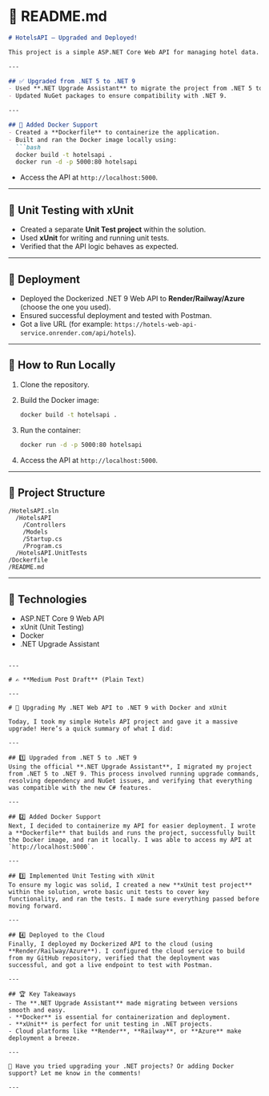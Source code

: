 
# 📘 **README.md**

````markdown
# HotelsAPI – Upgraded and Deployed!

This project is a simple ASP.NET Core Web API for managing hotel data. Today, I upgraded the project, added Docker support, implemented unit testing, and successfully deployed it.

---

## ✅ Upgraded from .NET 5 to .NET 9
- Used **.NET Upgrade Assistant** to migrate the project from .NET 5 to the latest .NET 9.
- Updated NuGet packages to ensure compatibility with .NET 9.

---

## 🐳 Added Docker Support
- Created a **Dockerfile** to containerize the application.
- Built and ran the Docker image locally using:
  ```bash
  docker build -t hotelsapi .
  docker run -d -p 5000:80 hotelsapi
````

* Access the API at `http://localhost:5000`.

---

## 🧪 Unit Testing with xUnit

* Created a separate **Unit Test project** within the solution.
* Used **xUnit** for writing and running unit tests.
* Verified that the API logic behaves as expected.

---

## 🚀 Deployment

* Deployed the Dockerized .NET 9 Web API to **Render/Railway/Azure** (choose the one you used).
* Ensured successful deployment and tested with Postman.
* Got a live URL (for example: `https://hotels-web-api-service.onrender.com/api/hotels`).

---

## 🔧 How to Run Locally

1. Clone the repository.
2. Build the Docker image:

   ```bash
   docker build -t hotelsapi .
   ```
3. Run the container:

   ```bash
   docker run -d -p 5000:80 hotelsapi
   ```
4. Access the API at `http://localhost:5000`.

---

## 📂 Project Structure

```
/HotelsAPI.sln
  /HotelsAPI
    /Controllers
    /Models
    /Startup.cs
    /Program.cs
  /HotelsAPI.UnitTests
/Dockerfile
/README.md
```

---

## 📖 Technologies

* ASP.NET Core 9 Web API
* xUnit (Unit Testing)
* Docker
* .NET Upgrade Assistant

```

---

# ✍️ **Medium Post Draft** (Plain Text)

---

# 🚀 Upgrading My .NET Web API to .NET 9 with Docker and xUnit  

Today, I took my simple Hotels API project and gave it a massive upgrade! Here’s a quick summary of what I did:

---

## 1️⃣ Upgraded from .NET 5 to .NET 9  
Using the official **.NET Upgrade Assistant**, I migrated my project from .NET 5 to .NET 9. This process involved running upgrade commands, resolving dependency and NuGet issues, and verifying that everything was compatible with the new C# features.

---

## 2️⃣ Added Docker Support  
Next, I decided to containerize my API for easier deployment. I wrote a **Dockerfile** that builds and runs the project, successfully built the Docker image, and ran it locally. I was able to access my API at `http://localhost:5000`.

---

## 3️⃣ Implemented Unit Testing with xUnit  
To ensure my logic was solid, I created a new **xUnit test project** within the solution, wrote basic unit tests to cover key functionality, and ran the tests. I made sure everything passed before moving forward.

---

## 4️⃣ Deployed to the Cloud  
Finally, I deployed my Dockerized API to the cloud (using **Render/Railway/Azure**). I configured the cloud service to build from my GitHub repository, verified that the deployment was successful, and got a live endpoint to test with Postman.

---

## 🏆 Key Takeaways  
- The **.NET Upgrade Assistant** made migrating between versions smooth and easy.
- **Docker** is essential for containerization and deployment.
- **xUnit** is perfect for unit testing in .NET projects.
- Cloud platforms like **Render**, **Railway**, or **Azure** make deployment a breeze.

---

💬 Have you tried upgrading your .NET projects? Or adding Docker support? Let me know in the comments!

---


